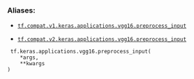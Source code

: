 

### Aliases:

- [ `tf.compat.v1.keras.applications.vgg16.preprocess_input` ](/api_docs/python/tf/keras/applications/vgg16/preprocess_input)

- [ `tf.compat.v2.keras.applications.vgg16.preprocess_input` ](/api_docs/python/tf/keras/applications/vgg16/preprocess_input)



```
 tf.keras.applications.vgg16.preprocess_input(
    *args,
    **kwargs
)
 
```

